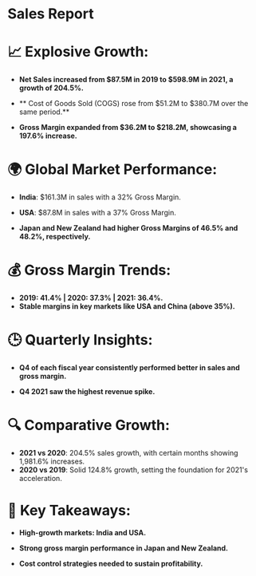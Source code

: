 # Sales Report 

# 📈 Explosive Growth:

* **Net Sales increased from $87.5M in 2019 to $598.9M in 2021, a growth of 204.5%.**

* ** Cost of Goods Sold (COGS) rose from $51.2M to $380.7M over the same period.**

* **Gross Margin expanded from $36.2M to $218.2M, showcasing a 197.6% increase.**

# 🌍 Global Market Performance:

* **India**: $161.3M in sales with a 32% Gross Margin.

* **USA**: $87.8M in sales with a 37% Gross Margin.

* **Japan and New Zealand had higher Gross Margins of 46.5% and 48.2%, respectively.**

  
# 💰 Gross Margin Trends:

* **2019: 41.4% | 2020: 37.3% | 2021: 36.4%.**
* **Stable margins in key markets like USA and China (above 35%).**

  
# 🕒 Quarterly Insights:

* **Q4 of each fiscal year consistently performed better in sales and gross margin.**

* **Q4 2021 saw the highest revenue spike.**

# 🔍 Comparative Growth:

* **2021 vs 2020**: 204.5% sales growth, with certain months showing 1,981.6% increases.
* **2020 vs 2019**: Solid 124.8% growth, setting the foundation for 2021's acceleration.

# 🧠 Key Takeaways:

* **High-growth markets: India and USA.**

* **Strong gross margin performance in Japan and New Zealand.**

* **Cost control strategies needed to sustain profitability.**
